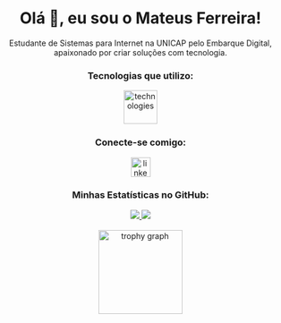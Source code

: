<h1 align="center">Olá 👋, eu sou o Mateus Ferreira!</h1>
<p align="center">
  Estudante de Sistemas para Internet na UNICAP pelo Embarque Digital, apaixonado por criar soluções com tecnologia.
</p>

###

<h3 align="center">Tecnologias que utilizo:</h3>
<div align="center">
  <img src="https://skillicons.dev/icons?i=java,javascript,mysql,mongodb,spring,react,git" height="60" alt="technologies" />
</div>

###

<h3 align="center">Conecte-se comigo:</h3>
<div align="center">
  <a href="https://www.linkedin.com/in/mateus-ferreira-de-moura-043682348" target="_blank">
    <img src="https://img.shields.io/static/v1?message=LinkedIn&logo=linkedin&label=&color=0077B5&logoColor=white&labelColor=&style=for-the-badge" height="35" alt="linkedin logo"  />
  </a>
</div>

###

<h3 align="center">Minhas Estatísticas no GitHub:</h3>
<div align="center">
  <a href="https://github.com/anuraghazra/github-readme-stats">
    <img src="https://github-readme-stats.vercel.app/api?username=Mateus-F-Moura&show_icons=true&theme=dracula&include_all_commits=true&count_private=true"/>
  </a>
  <a href="https://github.com/anuraghazra/github-readme-stats">
    <img src="https://github-readme-stats.vercel.app/api/top-langs/?username=Mateus-F-Moura&layout=compact&langs_count=8&theme=dracula"/>
  </a>
</div>

<br>

<div align="center">
  <img src="https://github-profile-trophy.vercel.app?username=Mateus-F-Moura&theme=dracula&column=-1&row=1&margin-w=8&margin-h=8" height="150" alt="trophy graph"  />
</div>

###
